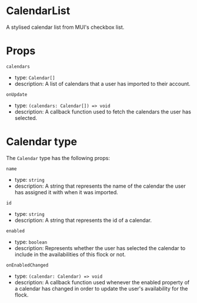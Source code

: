 # CalendarList

A stylised calendar list from MUI's checkbox list.

# Props

`calendars`

- type: `Calendar[]`
- description: A list of calendars that a user has imported to their account.

`onUpdate`

- type: `(calendars: Calendar[]) => void`
- description: A callback function used to fetch the calendars the user has selected.

# Calendar type

The  `Calendar` type has the following props: 

`name` 

- type: `string`
- description: A string that represents the name of the calendar the user has assigned it with when it was imported.

`id`

- type: `string`
- description: A string that represents the id of a calendar.

`enabled`

- type: `boolean`
- description: Represents whether the user has selected the calendar to include in the availabilities of this flock or not.

`onEnabledChanged`

- type: `(calendar: Calendar) => void`
- description: A callback function used whenever the enabled property of a calendar has changed in order to update the user's availability for the flock.
